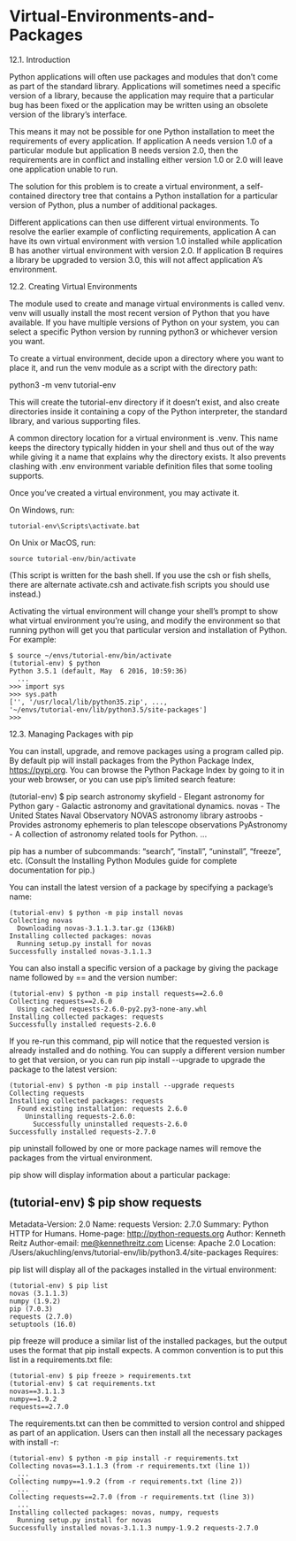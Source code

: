 # Virtual-Environments-and-Packages

12.1. Introduction

Python applications will often use packages and modules that don’t come as part of the standard library. Applications will sometimes need a specific version of a library, because the application may require that a particular bug has been fixed or the application may be written using an obsolete version of the library’s interface.

This means it may not be possible for one Python installation to meet the requirements of every application. If application A needs version 1.0 of a particular module but application B needs version 2.0, then the requirements are in conflict and installing either version 1.0 or 2.0 will leave one application unable to run.

The solution for this problem is to create a virtual environment, a self-contained directory tree that contains a Python installation for a particular version of Python, plus a number of additional packages.

Different applications can then use different virtual environments. To resolve the earlier example of conflicting requirements, application A can have its own virtual environment with version 1.0 installed while application B has another virtual environment with version 2.0. If application B requires a library be upgraded to version 3.0, this will not affect application A’s environment.



12.2. Creating Virtual Environments

The module used to create and manage virtual environments is called venv. venv will usually install the most recent version of Python that you have available. If you have multiple versions of Python on your system, you can select a specific Python version by running python3 or whichever version you want.

To create a virtual environment, decide upon a directory where you want to place it, and run the venv module as a script with the directory path:

python3 -m venv tutorial-env

This will create the tutorial-env directory if it doesn’t exist, and also create directories inside it containing a copy of the Python interpreter, the standard library, and various supporting files.

A common directory location for a virtual environment is .venv. This name keeps the directory typically hidden in your shell and thus out of the way while giving it a name that explains why the directory exists. It also prevents clashing with .env environment variable definition files that some tooling supports.

Once you’ve created a virtual environment, you may activate it.

On Windows, run:

    tutorial-env\Scripts\activate.bat

On Unix or MacOS, run:

    source tutorial-env/bin/activate

(This script is written for the bash shell. If you use the csh or fish shells, there are alternate activate.csh and activate.fish scripts you should use instead.)

Activating the virtual environment will change your shell’s prompt to show what virtual environment you’re using, and modify the environment so that running python will get you that particular version and installation of Python. For example:

    $ source ~/envs/tutorial-env/bin/activate
    (tutorial-env) $ python
    Python 3.5.1 (default, May  6 2016, 10:59:36)
      ...
    >>> import sys
    >>> sys.path
    ['', '/usr/local/lib/python35.zip', ...,
    '~/envs/tutorial-env/lib/python3.5/site-packages']
    >>>


12.3. Managing Packages with pip

You can install, upgrade, and remove packages using a program called pip. By default pip will install packages from the Python Package Index, <https://pypi.org>. You can browse the Python Package Index by going to it in your web browser, or you can use pip’s limited search feature:

(tutorial-env) $ pip search astronomy
skyfield               - Elegant astronomy for Python
gary                   - Galactic astronomy and gravitational dynamics.
novas                  - The United States Naval Observatory NOVAS astronomy library
astroobs               - Provides astronomy ephemeris to plan telescope observations
PyAstronomy            - A collection of astronomy related tools for Python.
...

pip has a number of subcommands: “search”, “install”, “uninstall”, “freeze”, etc. (Consult the Installing Python Modules guide for complete documentation for pip.)

You can install the latest version of a package by specifying a package’s name:

    (tutorial-env) $ python -m pip install novas
    Collecting novas
      Downloading novas-3.1.1.3.tar.gz (136kB)
    Installing collected packages: novas
      Running setup.py install for novas
    Successfully installed novas-3.1.1.3

You can also install a specific version of a package by giving the package name followed by == and the version number:

    (tutorial-env) $ python -m pip install requests==2.6.0
    Collecting requests==2.6.0
      Using cached requests-2.6.0-py2.py3-none-any.whl
    Installing collected packages: requests
    Successfully installed requests-2.6.0

If you re-run this command, pip will notice that the requested version is already installed and do nothing. You can supply a different version number to get that version, or you can run pip install --upgrade to upgrade the package to the latest version:

    (tutorial-env) $ python -m pip install --upgrade requests
    Collecting requests
    Installing collected packages: requests
      Found existing installation: requests 2.6.0
        Uninstalling requests-2.6.0:
          Successfully uninstalled requests-2.6.0
    Successfully installed requests-2.7.0

pip uninstall followed by one or more package names will remove the packages from the virtual environment.

pip show will display information about a particular package:

(tutorial-env) $ pip show requests
---
Metadata-Version: 2.0
Name: requests
Version: 2.7.0
Summary: Python HTTP for Humans.
Home-page: http://python-requests.org
Author: Kenneth Reitz
Author-email: me@kennethreitz.com
License: Apache 2.0
Location: /Users/akuchling/envs/tutorial-env/lib/python3.4/site-packages
Requires:

pip list will display all of the packages installed in the virtual environment:

    (tutorial-env) $ pip list
    novas (3.1.1.3)
    numpy (1.9.2)
    pip (7.0.3)
    requests (2.7.0)
    setuptools (16.0)

pip freeze will produce a similar list of the installed packages, but the output uses the format that pip install expects. A common convention is to put this list in a requirements.txt file:

    (tutorial-env) $ pip freeze > requirements.txt
    (tutorial-env) $ cat requirements.txt
    novas==3.1.1.3
    numpy==1.9.2
    requests==2.7.0

The requirements.txt can then be committed to version control and shipped as part of an application. Users can then install all the necessary packages with install -r:

    (tutorial-env) $ python -m pip install -r requirements.txt
    Collecting novas==3.1.1.3 (from -r requirements.txt (line 1))
      ...
    Collecting numpy==1.9.2 (from -r requirements.txt (line 2))
      ...
    Collecting requests==2.7.0 (from -r requirements.txt (line 3))
      ...
    Installing collected packages: novas, numpy, requests
      Running setup.py install for novas
    Successfully installed novas-3.1.1.3 numpy-1.9.2 requests-2.7.0
